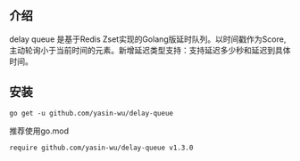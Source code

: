 ## 介绍
delay queue 是基于Redis Zset实现的Golang版延时队列。以时间戳作为Score, 主动轮询小于当前时间的元素。新增延迟类型支持：支持延迟多少秒和延迟到具体时间。
## 安装
````
go get -u github.com/yasin-wu/delay-queue
````
推荐使用go.mod
````
require github.com/yasin-wu/delay-queue v1.3.0
````

